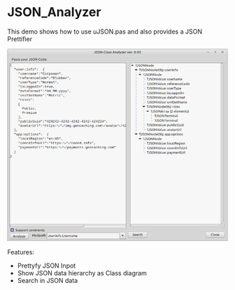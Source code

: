 # JSON_Analyzer

This demo shows how to use uJSON.pas and also provides a JSON Prettifier

![](preview.png)

Features:

- Prettyfy JSON Inpot
- Show JSON data hierarchy as Class diagram
- Search in JSON data